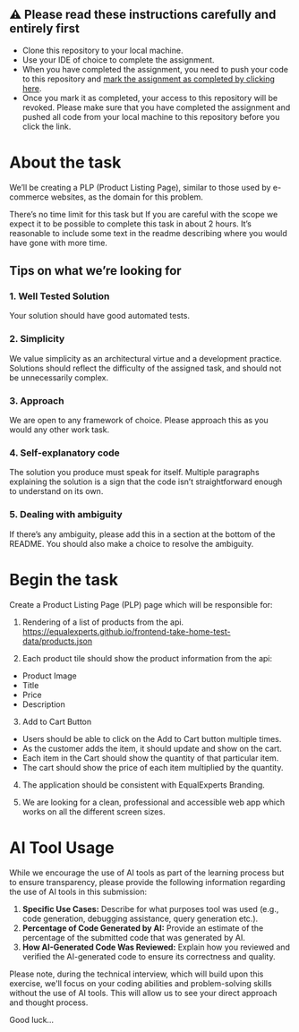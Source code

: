  ## :warning: Please read these instructions carefully and entirely first
* Clone this repository to your local machine.
* Use your IDE of choice to complete the assignment.
* When you have completed the assignment, you need to  push your code to this repository and [mark the assignment as completed by clicking here](https://app.snapcode.review/submission_links/d4da7809-cd83-4df4-872d-6a8bc8bf4e35).
* Once you mark it as completed, your access to this repository will be revoked. Please make sure that you have completed the assignment and pushed all code from your local machine to this repository before you click the link.

# About the task

We’ll be creating a PLP (Product Listing Page), similar to those used by e-commerce websites, as the domain for this problem.

There’s no time limit for this task but If you are careful with the scope we expect it to be possible to complete this task in about 2 hours. It’s reasonable to include some text in the readme describing where you would have gone with more time.

## Tips on what we’re looking for

### 1. Well Tested Solution

Your solution should have good automated tests.

### 2. Simplicity

We value simplicity as an architectural virtue and a development practice. Solutions should reflect the difficulty of the assigned task, and should not be unnecessarily complex. 

### 3. Approach

We are open to any framework of choice.  Please approach this as you would any other work task.

### 4. Self-explanatory code

The solution you produce must speak for itself. Multiple paragraphs explaining the solution is a sign that the code isn’t straightforward enough to understand on its own.

### 5. Dealing with ambiguity

If there’s any ambiguity, please add this in a section at the bottom of the README. You should also make a choice to resolve the ambiguity.

# Begin the task

Create a Product Listing Page (PLP) page which will be responsible for:

1. Rendering of a list of products from the api. https://equalexperts.github.io/frontend-take-home-test-data/products.json

2. Each product tile should show the product information from the api:
- Product Image
- Title
- Price
- Description

3. Add to Cart Button
- Users should be able to click on the Add to Cart button multiple times. 
- As the customer adds the item, it should update and show on the cart.
- Each item in the Cart should show the quantity of that particular item.
- The cart should show the price of each item multiplied by the quantity.

4. The application should be consistent with EqualExperts Branding.

5. We are looking for a clean, professional and accessible web app which works on all the different screen sizes.

# AI Tool Usage

While we encourage the use of AI tools as part of the learning process but to ensure transparency, please provide the following information regarding the use of AI tools in this submission:

1.  **Specific Use Cases:** Describe for what purposes tool was used (e.g., code generation, debugging assistance, query generation etc.).
2.  **Percentage of Code Generated by AI:** Provide an estimate of the percentage of the submitted code that was generated by AI.
3.  **How AI-Generated Code Was Reviewed:** Explain how you reviewed and verified the AI-generated code to ensure its correctness and quality.

Please note, during the technical interview, which will build upon this exercise, we'll focus on your coding abilities and problem-solving skills without the use of AI tools. This will allow us to see your direct approach and thought process.

Good luck…
